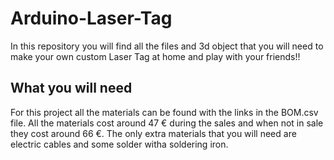 # Arduino-Laser-Tag
In this repository you will find all the files and 3d object that you will need to make your own custom Laser Tag at home and play with your friends!!

## What you will need
For this project all the materials can be found with the links in the BOM.csv file. All the materials cost around 47 € during the sales and when not in sale they cost around 66 €.
The only extra materials that you will need are electric cables and some solder witha soldering iron.


